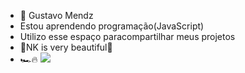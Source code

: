 - 👀 Gustavo Mendz
- Estou aprendendo programação(JavaScript)
- Utilizo esse espaço paracompartilhar meus projetos
- 💛NK is very beautiful💛
- 🏎️🔥
![](https://media.tenor.com/oCz0wrvlN7gAAAAd/casimito.gif)
